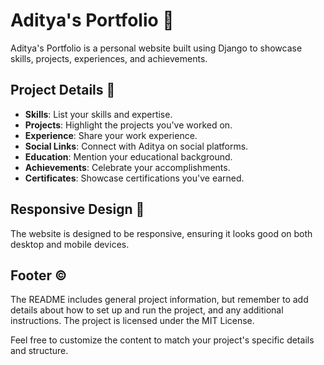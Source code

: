 # Aditya's Portfolio 💼

Aditya's Portfolio is a personal website built using Django to showcase skills, projects, experiences, and achievements.

## Project Details 📝

- **Skills**: List your skills and expertise.
- **Projects**: Highlight the projects you've worked on.
- **Experience**: Share your work experience.
- **Social Links**: Connect with Aditya on social platforms.
- **Education**: Mention your educational background.
- **Achievements**: Celebrate your accomplishments.
- **Certificates**: Showcase certifications you've earned.

## Responsive Design 📱

The website is designed to be responsive, ensuring it looks good on both desktop and mobile devices.

## Footer ©️

The README includes general project information, but remember to add details about how to set up and run the project, and any additional instructions. The project is licensed under the MIT License.

Feel free to customize the content to match your project's specific details and structure.
